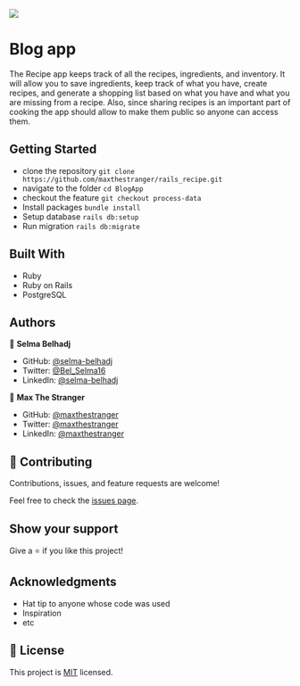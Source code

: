 ![](https://img.shields.io/badge/Microverse-blueviolet)

# Blog app 
The Recipe app keeps track of all the recipes, ingredients, and inventory. It will allow you to save ingredients, keep track of what you have, create recipes, and generate a shopping list based on what you have and what you are missing from a recipe. Also, since sharing recipes is an important part of cooking the app should allow to make them public so anyone can access them.

## Getting Started
- clone the repository
`git clone https://github.com/maxthestranger/rails_recipe.git`
- navigate to the folder
`cd BlogApp`
- checkout the feature
`git checkout process-data`
- Install packages
`bundle install`
- Setup database
`rails db:setup`
- Run migration
`rails db:migrate`

## Built With

- Ruby
- Ruby on Rails
- PostgreSQL

## Authors

👤 **Selma Belhadj**

- GitHub: [@selma-belhadj](https://github.com/selma-belhadj)
- Twitter: [@Bel_Selma16](https://twitter.com/Bel_Selma16)
- LinkedIn: [@selma-belhadj](https://www.linkedin.com/in/selma-belhadj/)


👤 **Max The Stranger**
- GitHub: [@maxthestranger](https://github.com/maxthestranger)
- Twitter: [@maxthestranger](https://twitter.com/maxthestranger)
- LinkedIn: [@maxthestranger](https://www.linkedin.com/in/maxthestranger/)

## 🤝 Contributing

Contributions, issues, and feature requests are welcome!

Feel free to check the [issues page](https://github.com/maxthestranger/rails_recipe/issues).

## Show your support

Give a ⭐️ if you like this project!

## Acknowledgments

- Hat tip to anyone whose code was used
- Inspiration
- etc

## 📝 License

This project is [MIT](./MIT.md) licensed.
